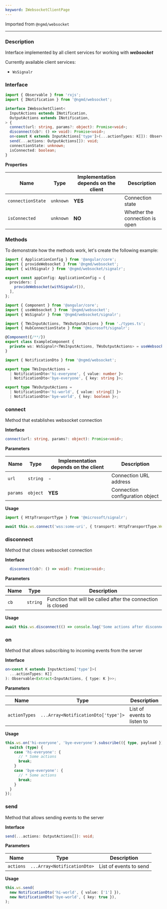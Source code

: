 ```yaml
---
keyword: IWebsocketClientPage
---
```


Imported from `@ngmd/websocket`

---


### Description

Interface implemented by all client services for working with ***websocket***

Currently available client services:

  - `WsSignalr`

### Interface

```ts
import { Observable } from 'rxjs';
import { INotification } from '@ngmd/websocket';

interface IWebsocketClient<
  InputActions extends INotification,
  OutputActions extends INotification,
> {
  connect(url: string, params?: object): Promise<void>;
  disconnect(cb?: () => void): Promise<void>;
  on<const K extends InputActions['type']>(...actionTypes: K[]): Observable<Extract<InputActions, { type: K }>>
  send(...actions: OutputActions[]): void;
  connectionState: unknown;
  isConnected: boolean;
}
```

**Properties**

| Name | Type | Implementation depends on the client | Description |
|------|------|--------------------------------------|-------------|
| `connectionState` | `unknown` | **YES** | Connection state |
| `isConnected` | `unknown` | **NO** | Whether the connection is open |

### Methods

To demonstrate how the methods work, let's create the following example:

```ts name="app.config.ts" group="methods-example"
import { ApplicationConfig } from '@angular/core';
import { provideWebsocket } from '@ngmd/websocket';
import { withSignalr } from '@ngmd/websocket/signalr';

export const appConfig: ApplicationConfig = {
  providers: [
    provideWebsocket(withSignalr()),
  ],
};
```

```ts name="example.component.ts" group="methods-example"
import { Component } from '@angular/core';
import { useWebsocket } from '@ngmd/websocket';
import { WsSignalr } from '@ngmd/websocket/signalr';

import { TWsInputActions, TWsOutputActions } from './types.ts';
import { HubConnectionState } from '@microsoft/signalr';

@Component({/**/})
export class ExampleComponent {
  private ws: WsSignalr<TWsInputActions, TWsOutputActions> = useWebsocket();
}
```

```ts name="types.ts" group="methods-example"
import { NotificationDto } from '@ngmd/websocket';

export type TWsInputActions =
  | NotificationDto<'hi-everyone', { value: number }>
  | NotificationDto<'bye-everyone', { key: string }>;

export type TWsOutputActions =
  | NotificationDto<'hi-world', { value: string[] }>
  | NotificationDto<'bye-world', { key: boolean }>;
```

### connect

Method that establishes websocket connection

**Interface**

```ts
connect(url: string, params?: object): Promise<void>;
```

**Parameters**

| Name | Type | Implementation depends on the client | Description |
|------|------|--------------------------------------|-------------|
| `url` | `string` | - | Connection URL address  |
| `params` | `object` | **YES** | Connection configuration object |


**Usage**

```ts
import { HttpTransportType } from '@microsoft/signalr';

await this.ws.connect('wss:some-uri', { transport: HttpTransportType.WebSockets });
```

### disconnect

Method that closes websocket connection

**Interface**

```ts
  disconnect(cb?: () => void): Promise<void>;
```

**Parameters**

| Name | Type | Description |
|------|------|-------------|
| `cb` | `string` | Function that will be called after the connection is closed  |

**Usage**

```ts
await this.ws.disconnect(() => console.log('Some actions after disconnect'));
```

### on

Method that allows subscribing to incoming events from the server

**Interface**

```ts
on<const K extends InputActions['type']>(
  ...actionTypes: K[]
): Observable<Extract<InputActions, { type: K }>>;
```

**Parameters**

| Name | Type | Description |
|------|------|-------------|
| `actionTypes` | `...Array<NotificationDto['type']>` | List of events to listen to |

**Usage**

```ts
this.ws.on('hi-everyone', 'bye-everyone').subscribe(({ type, payload }) => {
  switch (type) {
    case 'hi-everyone': {
      // * Some actions
      break;
    }
    case 'bye-everyone': {
      // * Some actions
      break;
    }
  }
});
```


### send

Method that allows sending events to the server

**Interface**

```ts
send(...actions: OutputActions[]): void;
```

**Parameters**

| Name | Type | Description |
|------|------|-------------|
| `actions` | `...Array<NotificationDto>` | List of events to send |

**Usage**

```ts
this.ws.send(
  new NotificationDto('hi-world', { value: ['1'] }),
  new NotificationDto('bye-world', { key: true }),
);
```





